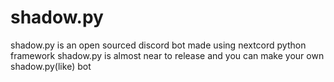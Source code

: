 # shadow.py
shadow.py is an open sourced discord bot made using nextcord python framework
shadow.py is almost near to release and you can make your own shadow.py(like) bot

